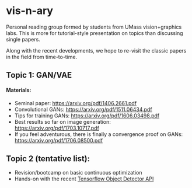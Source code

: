 # vis-n-ary
Personal reading group formed by students from UMass vision+graphics labs. 
This is more for tutorial-style presentation on topics than discussing single papers.

Along with the recent developments, we hope to re-visit the classic papers in the field from time-to-time.

## Topic 1: GAN/VAE

#### Materials:
- Seminal paper: https://arxiv.org/pdf/1406.2661.pdf
- Convolutional GANs: https://arxiv.org/pdf/1511.06434.pdf
- Tips for training GANs: https://arxiv.org/pdf/1606.03498.pdf
- Best results so far on image generation: https://arxiv.org/pdf/1703.10717.pdf
- If you feel adventurous, there is finally a convergence proof on GANs: https://arxiv.org/pdf/1706.08500.pdf


## Topic 2 (tentative list): 
- Revision/bootcamp on basic continuous optimization
- Hands-on with the recent [Tensorflow Object Detector API](https://github.com/tensorflow/models/tree/master/object_detection)
